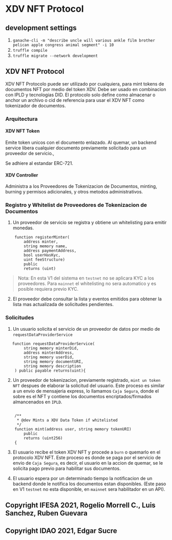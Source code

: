 # XDV NFT Protocol


## development settings

1. `ganache-cli -m "describe uncle will various ankle film brother pelican apple congress animal segment" -i 10`
2. `truffle compile`
3. `truffle migrate --network development`


## XDV NFT Protocol

XDV NFT Protocolo puede ser utilizado por cualquiera, para mint tokens de documentos NFT por medio del token XDV. Debe ser usado en combinacion con IPLD y tecnologias DID. El protocolo solo define como almacenar o anchor un archivo o cid de referencia para usar el XDV NFT como tokenizador de documentos.

### Arquitectura

#### XDV NFT Token

Emite token unicos con el documento enlazado. Al quemar, un backend service libera cualquier documento previamente solicitado para un proveedor de servicio.,

Se adhiere al estandar ERC-721.

#### XDV Controller

Administra a los Proveedores de Tokenizacion de Documentos, minting, burning y permisos adicionales, y otros metodos administrativos.

### Registro y Whitelist de Proveedores de Tokenizacion de Documentos

1. Un proveedor de servicio se registra y obtiene un whitelisting para emitir monedas.

```solidity
    function registerMinter(
        address minter,
        string memory name, 
        address paymentAddress,
        bool userHasKyc,
        uint feeStructure)
        public
        returns (uint)
```

>Nota: En esta V1 del sistema en `testnet` no se aplicara KYC a los proveedores. Para `mainnet` el whitelisting no sera automatico y es posible requiera previo KYC.

2. El proveedor debe consultar la lista y eventos emitidos para obtener la lista mas actualizada de solicitudes pendientes.

### Solicitudes

1. Un usuario solicita el servicio de un proveedor de datos por medio de `requestDataProviderService`

```solidity
   function requestDataProviderService(
        string memory minterDid,
        address minterAddress,
        string memory userDid,
        string memory documentURI,
        string memory description
    ) public payable returns(uint){
```

2. Un proveedor de tokenizacion, previamente registrado, `mint un token NFT` despues de elaborar la solicitud del usuario. Este proceso es similar a un envio de mensajeria express, lo llamamos `Caja Segura`, donde el sobre es el NFT y contiene los documentos encriptados/firmados almancenados en `IPLD`.

```solidity

    /**
     * @dev Mints a XDV Data Token if whitelisted
     */
    function mint(address user, string memory tokenURI)
        public
        returns (uint256)
    {
```

3. El usuario recibe el token XDV NFT y procede a `burn` o quemarlo en el protocolo XDV NFT. Este proceso es donde se paga por el servicio de envio de `Caja Segura`, es decir, el usuario en la accion de quemar, se le solicita pago previo para habilitar sus documentos.

4. El usuario espera por un determinado tiempo la notificacion de un backend donde le notifica los documentos estan disponibles. (Este paso en V1 `testnet` no esta disponible, en `mainnet` sera habilitador en un API).

## Copyright IFESA 2021, Rogelio Morrell C., Luis Sanchez, Ruben Guevara
## Copyright IDAO 2021, Edgar Sucre